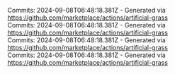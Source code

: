 Commits: 2024-09-08T06:48:18.381Z - Generated via https://github.com/marketplace/actions/artificial-grass
<br>
Commits: 2024-09-08T06:48:18.381Z - Generated via https://github.com/marketplace/actions/artificial-grass
<br>
Commits: 2024-09-08T06:48:18.381Z - Generated via https://github.com/marketplace/actions/artificial-grass
<br>
Commits: 2024-09-08T06:48:18.381Z - Generated via https://github.com/marketplace/actions/artificial-grass
<br>
